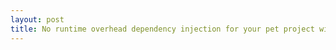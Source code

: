 ```yaml
---
layout: post
title: No runtime overhead dependency injection for your pet project with Dagger 2
---
```


